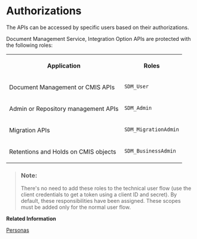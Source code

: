 <!-- loio669d25caffe246178e0c36826427ae51 -->

# Authorizations

The APIs can be accessed by specific users based on their authorizations.

Document Management Service, Integration Option APIs are protected with the following roles:


<table>
<tr>
<th valign="top">

Application

</th>
<th valign="top">

Roles

</th>
</tr>
<tr>
<td valign="top">

Document Management or CMIS APIs

</td>
<td valign="top">

`SDM_User`

</td>
</tr>
<tr>
<td valign="top">

Admin or Repository management APIs

</td>
<td valign="top">

`SDM_Admin`

</td>
</tr>
<tr>
<td valign="top">

Migration APIs

</td>
<td valign="top">

`SDM_MigrationAdmin`

</td>
</tr>
<tr>
<td valign="top">

Retentions and Holds on CMIS objects

</td>
<td valign="top">

`SDM_BusinessAdmin`

</td>
</tr>
</table>

> ### Note:  
> There's no need to add these roles to the technical user flow \(use the client credentials to get a token using a client ID and secret\). By default, these responsibilities have been assigned. These scopes must be added only for the normal user flow.

**Related Information**  


[Personas](../concepts/personas-2b6b3c4.md "You can perform different activities in the Document Management Service based on your roles and authorizations. Knowing who the personas are that use a product is an effective way to understand the needs of your users.")


